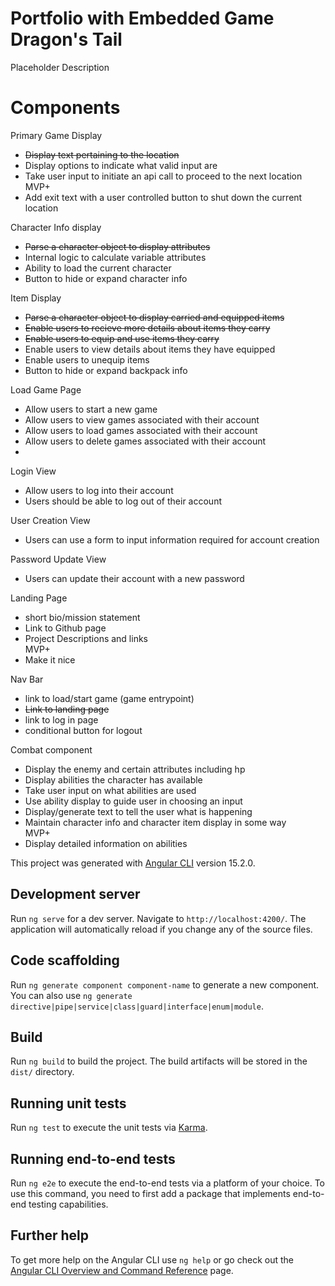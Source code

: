 # Portfolio with Embedded Game Dragon's Tail

Placeholder Description


# Components
Primary Game Display
<ul>
<li><s>Display text pertaining to the location</s></li>
<li>Display options to indicate what valid input are</li>
<li>Take user input to initiate an api call to proceed to the next location</li>
MVP+
<li>Add exit text with a user controlled button to shut down the current location</li>
</ul>
Character Info display
<ul>
<li><s>Parse a character object to display attributes</s></li>
<li>Internal logic to calculate variable attributes</li>
<li>Ability to load the current character</li>
<li>Button to hide or expand character info</li>
</ul>
Item Display
<ul>
<li><s>Parse a character object to display carried and equipped items</s></li>
<li><s>Enable users to recieve more details about items they carry</s></li>
<li><s>Enable users to equip and use items they carry</s></li>
<li>Enable users to view details about items they have equipped</li>
<li>Enable users to unequip items</li>
<li>Button to hide or expand backpack info</li>
</ul>
Load Game Page
<ul>
<li>Allow users to start a new game</li>
<li>Allow users to view games associated with their account</li>
<li>Allow users to load games associated with their account</li>
<li>Allow users to delete games associated with their account</li>
<li></li>
 </ul>
Login View
<ul>
<li>Allow users to log into their account</li>
<li>Users should be able to log out of their account</li>
</ul>
User Creation View
<ul>
<li>Users can use a form to input information required for account creation</li>
</ul>
Password Update View
<ul>
<li>Users can update their account with a new password</li>
</ul>
Landing Page
<ul>
<li>short bio/mission statement</li>
<li>Link to Github page</li>
<li>Project Descriptions and links</li>
MVP+
<li>Make it nice</li>
</ul>
Nav Bar
<ul>
<li>link to load/start game (game entrypoint)</li>
<li><s>Link to landing page</s></li>
<li>link to log in page</li>
<li>conditional button for logout</li>
</ul>
Combat component
<ul>
<li>Display the enemy and certain attributes including hp</li>
<li>Display abilities the character has available</li>
<li>Take user input on what abilities are used</li>
<li>Use ability display to guide user in choosing an input</li>
<li>Display/generate text to tell the user what is happening</li>
<li>Maintain character info and character item display in some way</li>
MVP+
<li>Display detailed information on abilities</li>
</ul>




This project was generated with [Angular CLI](https://github.com/angular/angular-cli) version 15.2.0.

## Development server

Run `ng serve` for a dev server. Navigate to `http://localhost:4200/`. The application will automatically reload if you change any of the source files.

## Code scaffolding

Run `ng generate component component-name` to generate a new component. You can also use `ng generate directive|pipe|service|class|guard|interface|enum|module`.

## Build

Run `ng build` to build the project. The build artifacts will be stored in the `dist/` directory.

## Running unit tests

Run `ng test` to execute the unit tests via [Karma](https://karma-runner.github.io).

## Running end-to-end tests

Run `ng e2e` to execute the end-to-end tests via a platform of your choice. To use this command, you need to first add a package that implements end-to-end testing capabilities.

## Further help

To get more help on the Angular CLI use `ng help` or go check out the [Angular CLI Overview and Command Reference](https://angular.io/cli) page.

